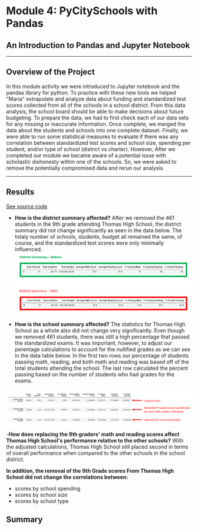 # Module 4: PyCitySchools with Pandas
## An Introduction to Pandas and Jupyter Notebook
- - -
## Overview of the Project
In this module activity we were introduced to Jupyter notebook and the pandas library for python.  To practice with these new tools we helped "Maria" extrapolate and analyze data about funding and standardized test scores collected from all of the schools in a school district.  From this data analysis, the school board should be able to make decisions about future budgeting.  To prepare the data, we had to first check each of our data sets for any missing or inaccurate information.  Once complete, we merged the data about the students and schools into one complete dataset.  Finally, we were able to run some statistical measures to evaluate if there was any correlation between standardized test scores and school size, spending per student, and/or type of school (district vs charter).  However, After we completed our module we became aware of a potential issue with scholastic dishonesty within one of the schools.  So, we were asked to remove the potentially compromised data and rerun our analysis.
- - -
## Results
[See source code](https://github.com/murphyk2021/School_District_Analysis/blob/7c4da0d17664b5e62b9b9d07894b5f2e05ea3843/School_District_Analysis/PyCitySchools_Challenge_testing.ipynb)

- **How is the district summary affected?** After we removed the 461 students in the 9th grade attending Thomas High School, the district summary did not change significantly as seen in the data below.  The totaly number of schools, students, budget all remained the same, of course, and the standardized test scores were only minimally influenced.
![image showing district summary](https://github.com/murphyk2021/School_District_Analysis/blob/3a8ad1fb13a91250c5d48cf39b1b3f35328d35cd/School_District_Analysis/Resources/District%20summary.PNG)

- **How is the school summary affected?**  The statistics for Thomas High School as a whole also did not change very significantly.  Even though we removed 461 students, there was still a high percentage that passed the standardized exams.  It was important, however, to adjust our perentage calculations to account for the nullified grades as we can see in the data table below.  In the first two rows our percentage of students passing math, reading, and both math and reading was based off of the total students attending the school.  The last row calculated the percent passing based on the number of students who had grades for the exams.

![image showing school summary](https://github.com/murphyk2021/School_District_Analysis/blob/3a8ad1fb13a91250c5d48cf39b1b3f35328d35cd/School_District_Analysis/Resources/school%20summary.PNG)

-**How does replacing the 9th graders' math and reading scores affect Thomas High School's performance relative to the other schools?** With the adjusted calculations, Thomas High School still placed second in terms of overall performance when compared to the other schools in the school district.

**In addition, the removal of the 9th Grade scores From Thomas High School did not change the correlations between:**
-   scores by school spending
-   scores by school size
-   scores by school type

## Summary
